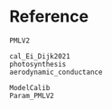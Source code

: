 # Reference

```@docs
PMLV2

cal_Ei_Dijk2021
photosynthesis
aerodynamic_conductance

ModelCalib
Param_PMLV2
```
